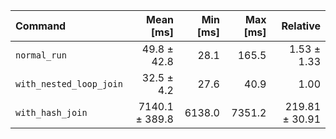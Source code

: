 | Command | Mean [ms] | Min [ms] | Max [ms] | Relative |
|:---|---:|---:|---:|---:|
| `normal_run` | 49.8 ± 42.8 | 28.1 | 165.5 | 1.53 ± 1.33 |
| `with_nested_loop_join` | 32.5 ± 4.2 | 27.6 | 40.9 | 1.00 |
| `with_hash_join` | 7140.1 ± 389.8 | 6138.0 | 7351.2 | 219.81 ± 30.91 |

